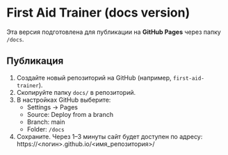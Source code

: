 # First Aid Trainer (docs version)

Эта версия подготовлена для публикации на **GitHub Pages** через папку `/docs`.

## Публикация

1. Создайте новый репозиторий на GitHub (например, `first-aid-trainer`).
2. Скопируйте папку `docs/` в репозиторий.
3. В настройках GitHub выберите:
   - Settings → Pages
   - Source: Deploy from a branch
   - Branch: main
   - Folder: `/docs`
4. Сохраните. Через 1–3 минуты сайт будет доступен по адресу:
   https://<логин>.github.io/<имя_репозитория>/
